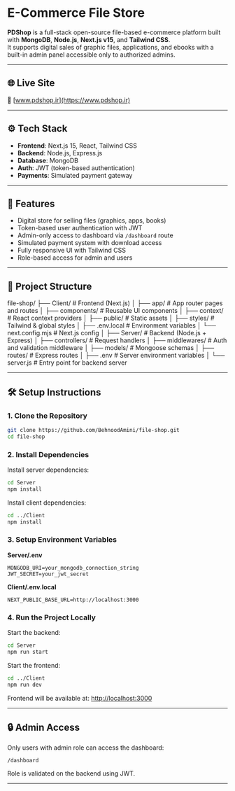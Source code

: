 # E-Commerce File Store

**PDShop** is a full-stack open-source file-based e-commerce platform built with **MongoDB**, **Node.js**, **Next.js v15**, and **Tailwind CSS**.  
It supports digital sales of graphic files, applications, and ebooks with a built-in admin panel accessible only to authorized admins.

---

## 🌐 Live Site

🔗 [www.pdshop.ir](https://www.pdshop.ir)

---

## ⚙️ Tech Stack

- **Frontend**: Next.js 15, React, Tailwind CSS
- **Backend**: Node.js, Express.js
- **Database**: MongoDB
- **Auth**: JWT (token-based authentication)
- **Payments**: Simulated payment gateway

---

## 🚀 Features

- Digital store for selling files (graphics, apps, books)
- Token-based user authentication with JWT
- Admin-only access to dashboard via `/dashboard` route
- Simulated payment system with download access
- Fully responsive UI with Tailwind CSS
- Role-based access for admin and users

---

## 📁 Project Structure



file-shop/
├── Client/                 # Frontend (Next.js)
│   ├── app/               # App router pages and routes
│   ├── components/        # Reusable UI components
│   ├── context/           # React context providers
│   ├── public/            # Static assets
│   ├── styles/            # Tailwind & global styles
│   ├── .env.local         # Environment variables
│   └── next.config.mjs    # Next.js config
│
├── Server/                 # Backend (Node.js + Express)
│   ├── controllers/       # Request handlers
│   ├── middlewares/       # Auth and validation middleware
│   ├── models/            # Mongoose schemas
│   ├── routes/            # Express routes
│   ├── .env               # Server environment variables
│   └── server.js          # Entry point for backend server


---

## 🛠 Setup Instructions

### 1. Clone the Repository

```bash
git clone https://github.com/BehnoodAmini/file-shop.git
cd file-shop
````

### 2. Install Dependencies

Install server dependencies:

```bash
cd Server
npm install
```

Install client dependencies:

```bash
cd ../Client
npm install
```

### 3. Setup Environment Variables

**Server/.env**

```env
MONGODB_URI=your_mongodb_connection_string
JWT_SECRET=your_jwt_secret
```

**Client/.env.local**

```env
NEXT_PUBLIC_BASE_URL=http://localhost:3000
```

### 4. Run the Project Locally

Start the backend:

```bash
cd Server
npm run start
```

Start the frontend:

```bash
cd ../Client
npm run dev
```

Frontend will be available at: [http://localhost:3000](http://localhost:3000)

---

## 🔒 Admin Access

Only users with admin role can access the dashboard:

```
/dashboard
```

Role is validated on the backend using JWT.

---